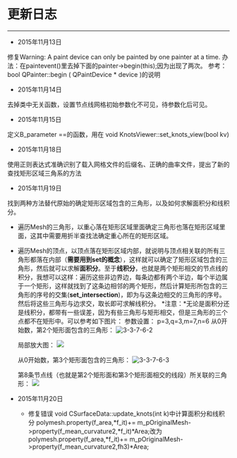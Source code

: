 ﻿# 更新日志
---
- 2015年11月13日 

修复Warning: A paint device can only be painted by one painter at a time.
            办法：在paintevent()里去掉下面的painter->begin(this);因为出现了两次。
            参考：bool QPainter::begin ( QPaintDevice * device )的说明

- 2015年11月14日 

去掉类中无关函数，设置节点线网格初始参数化不可见，待参数化后可见。

- 2015年11月15日 

定义B_parameter ==的函数，用在
  void KnotsViewer::set_knots_view(bool kv) 

-  2015年11月18日 

使用正则表达式准确识别了载入网格文件的后缀名、正确的曲率文件，提出了新的查找矩形区域三角系的方法

- 2015年11月19日

 找到两种方法替代原始的确定矩形区域包含的三角形，以及如何求解面积分和线积分。
  + 遍历Mesh的三角形，以重心落在矩形区域里面确定三角形也落在矩形区域里面，这其中需要用折半查找法确定重心所在的矩形区域。
  + 遍历Mesh的顶点，以顶点落在矩形区域内部，就说明与顶点相关联的所有三角形都落在内部（**需要用到set的概念**），这样就可以确定了矩形区域包含的三角形，然后就可以求解**面积分**。至于**线积分**，也就是两个矩形相交的节点线的积分，我想可以这样：遍历这些非边界边，每条边都有两个半边，每个半边属于一个矩形，这样就找到了这条边相邻的两个矩形，然后计算矩形所包含的三角形的序号的交集(**set_intersection**)，即为与这条边相交的三角形的序号。然后将这些三角形与边求交，取长即可求解线积分。
 *注意：*无论是面积分还是线积分，都带有一些误差，因为有些三角形与矩形相交，但是三角形的三个点都不在矩形中。可以参考如下图片：
  参数设置：
    p=3,q=3,m=7,n=6
    从0开始数，第2个矩形面包含的三角形：
     ![3-3-7-6-2][1]
     
    局部放大图：
     ![][2]

    从0开始数，第3个矩形面包含的三角形：
     ![3-3-7-6-3][3]

    第8条节点线（也就是第2个矩形面和第3个矩形面相交的线段）所关联的三角形：
    ![][4]
- 2015年11月20日
  + 修复错误 
  void  CSurfaceData::update_knots(int k)中计算面积分和线积分 
  polymesh.property(f_area,*f_it)+= m_pOriginalMesh->property(f_mean_curvature2,*f_it)*Area;改为
  polymesh.property(f_area,*f_it)+= m_pOriginalMesh->property(f_mean_curvature2,fh3)*Area;




  [1]: http://7xohdy.com1.z0.glb.clouddn.com/bspline_img/01/h11.jpg
  [2]: http://7xohdy.com1.z0.glb.clouddn.com/bspline_img/3-3-7-6-2/01/h14.jpg
  [3]:
  http://7xohdy.com1.z0.glb.clouddn.com/bspline_img/01/h1.jpg?imageView2/1/w/406/h/432/q/75
  [4]: http://7xohdy.com1.z0.glb.clouddn.com/01.jpg